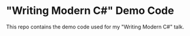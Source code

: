 # "Writing Modern C#" Demo Code
This repo contains the demo code used for my "Writing Modern C#" talk.